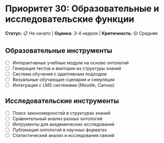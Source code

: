 # Приоритет 30: Образовательные и исследовательские функции

**Статус:** 📋 Не начато | **Оценка:** 3-4 недели | **Критичность:** 🟡 Средняя

## Образовательные инструменты
- [ ] Интерактивные учебные модули на основе онтологий
- [ ] Генерация тестов и викторин из структуры знаний
- [ ] Система обучения с адаптивным подходом
- [ ] Визуальные обучающие сценарии и симуляции
- [ ] Интеграция с LMS системами (Moodle, Canvas)

## Исследовательские инструменты
- [ ] Поиск закономерностей в структурах знаний
- [ ] Сравнительный анализ разных онтологий
- [ ] Интрументы для академических исследований
- [ ] Публикация онтологий в научных форматах
- [ ] Статистический анализ и исследования связей